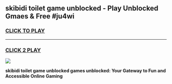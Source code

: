 
## skibidi toilet game unblocked - Play Unblocked Gmaes & Free #ju4wi
<h3>
<a href="https://news.freeplayer.one?title=skibidi_toilet_game_unblocked&ref=03M">CLICK TO PLAY</a></h3>
<hr>

<h3>
<a href="https://news.freeplayer.one?title=skibidi_toilet_game_unblocked&ref=03M">CLICK 2 PLAY</a>
  
</h3>

<a href="https://news.freeplayer.one?title=skibidi_toilet_game_unblocked&ref=03M"><img src="https://clearcache.store/games.png"></a>


**skibidi toilet game unblocked games unblocked: Your Gateway to Fun and Accessible Online Gaming**
